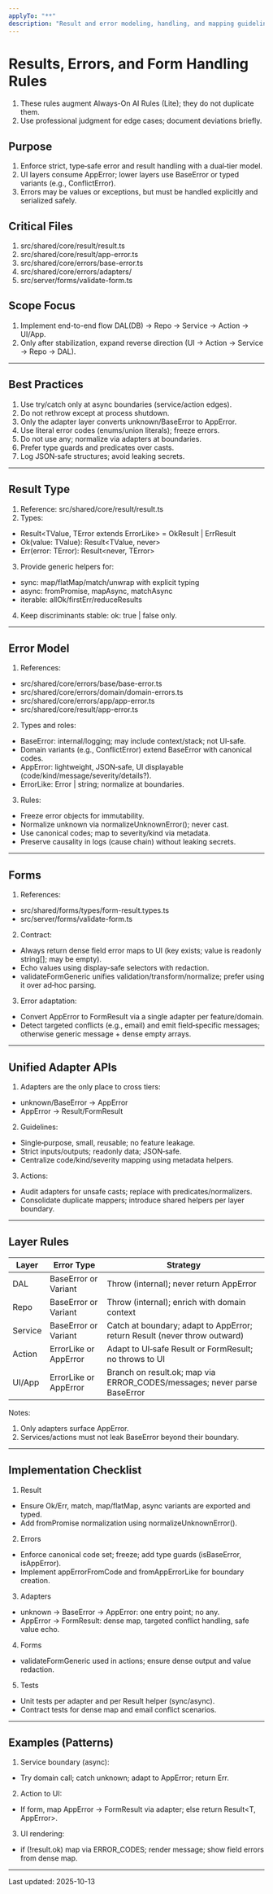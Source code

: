 ```yaml
---
applyTo: "**"
description: "Result and error modeling, handling, and mapping guidelines for Next.js + TypeScript"
---
```


# Results, Errors, and Form Handling Rules

1. These rules augment Always-On AI Rules (Lite); they do not duplicate them.
2. Use professional judgment for edge cases; document deviations briefly.

## Purpose

1. Enforce strict, type‑safe error and result handling with a dual‑tier model.
2. UI layers consume AppError; lower layers use BaseError or typed variants (e.g., ConflictError).
3. Errors may be values or exceptions, but must be handled explicitly and serialized safely.

## Critical Files

1. src/shared/core/result/result.ts
2. src/shared/core/result/app-error.ts
3. src/shared/core/errors/base-error.ts
4. src/shared/core/errors/adapters/
5. src/server/forms/validate-form.ts

## Scope Focus

1. Implement end-to-end flow DAL(DB) → Repo → Service → Action → UI/App.
2. Only after stabilization, expand reverse direction (UI → Action → Service → Repo → DAL).

---

## Best Practices

1. Use try/catch only at async boundaries (service/action edges).
2. Do not rethrow except at process shutdown.
3. Only the adapter layer converts unknown/BaseError to AppError.
4. Use literal error codes (enums/union literals); freeze errors.
5. Do not use any; normalize via adapters at boundaries.
6. Prefer type guards and predicates over casts.
7. Log JSON‑safe structures; avoid leaking secrets.

---

## Result Type

1. Reference: src/shared/core/result/result.ts
2. Types:

- Result<TValue, TError extends ErrorLike> = OkResult<TValue> | ErrResult<TError>
- Ok<TValue>(value: TValue): Result<TValue, never>
- Err<TError extends ErrorLike>(error: TError): Result<never, TError>

3. Provide generic helpers for:

- sync: map/flatMap/match/unwrap with explicit typing
- async: fromPromise, mapAsync, matchAsync
- iterable: allOk/firstErr/reduceResults

4. Keep discriminants stable: ok: true | false only.

---

## Error Model

1. References:

- src/shared/core/errors/base/base-error.ts
- src/shared/core/errors/domain/domain-errors.ts
- src/shared/core/errors/app/app-error.ts
- src/shared/core/result/app-error.ts

2. Types and roles:

- BaseError: internal/logging; may include context/stack; not UI‑safe.
- Domain variants (e.g., ConflictError) extend BaseError with canonical codes.
- AppError: lightweight, JSON‑safe, UI displayable (code/kind/message/severity/details?).
- ErrorLike: Error | string; normalize at boundaries.

3. Rules:

- Freeze error objects for immutability.
- Normalize unknown via normalizeUnknownError(); never cast.
- Use canonical codes; map to severity/kind via metadata.
- Preserve causality in logs (cause chain) without leaking secrets.

---

## Forms

1. References:

- src/shared/forms/types/form-result.types.ts
- src/server/forms/validate-form.ts

2. Contract:

- Always return dense field error maps to UI (key exists; value is readonly string[]; may be empty).
- Echo values using display-safe selectors with redaction.
- validateFormGeneric unifies validation/transform/normalize; prefer using it over ad‑hoc parsing.

3. Error adaptation:

- Convert AppError to FormResult via a single adapter per feature/domain.
- Detect targeted conflicts (e.g., email) and emit field‑specific messages; otherwise generic message + dense empty arrays.

---

## Unified Adapter APIs

1. Adapters are the only place to cross tiers:

- unknown/BaseError → AppError
- AppError → Result/FormResult

2. Guidelines:

- Single‑purpose, small, reusable; no feature leakage.
- Strict inputs/outputs; readonly data; JSON‑safe.
- Centralize code/kind/severity mapping using metadata helpers.

3. Actions:

- Audit adapters for unsafe casts; replace with predicates/normalizers.
- Consolidate duplicate mappers; introduce shared helpers per layer boundary.

---

## Layer Rules

| Layer   | Error Type            | Strategy                                                                  |
| ------- | --------------------- | ------------------------------------------------------------------------- |
| DAL     | BaseError or Variant  | Throw (internal); never return AppError                                   |
| Repo    | BaseError or Variant  | Throw (internal); enrich with domain context                              |
| Service | BaseError or Variant  | Catch at boundary; adapt to AppError; return Result (never throw outward) |
| Action  | ErrorLike or AppError | Adapt to UI‑safe Result or FormResult; no throws to UI                    |
| UI/App  | ErrorLike or AppError | Branch on result.ok; map via ERROR_CODES/messages; never parse BaseError  |

Notes:

1. Only adapters surface AppError.
2. Services/actions must not leak BaseError beyond their boundary.

---

## Implementation Checklist

1. Result

- Ensure Ok/Err, match, map/flatMap, async variants are exported and typed.
- Add fromPromise normalization using normalizeUnknownError().

2. Errors

- Enforce canonical code set; freeze; add type guards (isBaseError, isAppError).
- Implement appErrorFromCode and fromAppErrorLike for boundary creation.

3. Adapters

- unknown → BaseError → AppError: one entry point; no any.
- AppError → FormResult: dense map, targeted conflict handling, safe value echo.

4. Forms

- validateFormGeneric used in actions; ensure dense output and value redaction.

5. Tests

- Unit tests per adapter and per Result helper (sync/async).
- Contract tests for dense map and email conflict scenarios.

---

## Examples (Patterns)

1. Service boundary (async):

- Try domain call; catch unknown; adapt to AppError; return Err<AppError>.

2. Action to UI:

- If form, map AppError → FormResult via adapter; else return Result<T, AppError>.

3. UI rendering:

- if (!result.ok) map via ERROR_CODES; render message; show field errors from dense map.

---

Last updated: 2025-10-13
